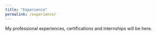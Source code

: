 ```yaml
---
title: "Experience"
permalink: /experience/
---
```


My professional experiences, certifications and internships will be here. 